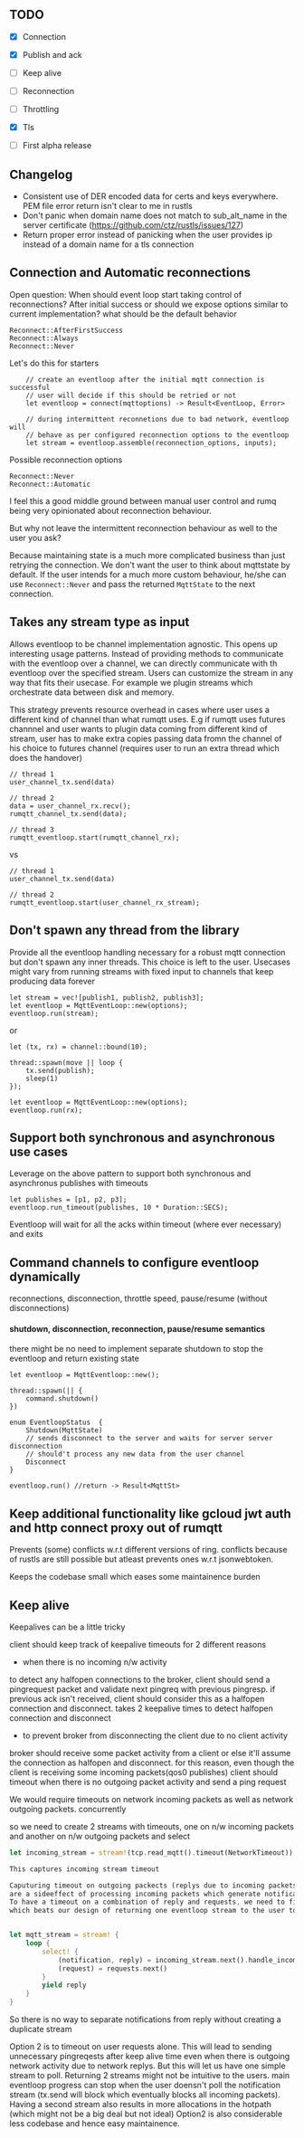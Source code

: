 
TODO
------

- [X] Connection
- [X] Publish and ack
- [ ] Keep alive
- [ ] Reconnection
- [ ] Throttling
- [X] Tls
- [ ] First alpha release


Changelog
--------
* Consistent use of DER encoded data for certs and keys everywhere. PEM file error return isn't clear to me in rustls
* Don't panic when domain name does not match to sub_alt_name in the server certificate (https://github.com/ctz/rustls/issues/127)
* Return proper error instead of panicking when the user provides ip instead of a domain name for a tls connection

Connection and Automatic reconnections
-------

Open question: When should event loop start taking control of reconnections? After initial success or should
we expose options similar to current implementation? what should be the default behavior

```
Reconnect::AfterFirstSuccess
Reconnect::Always
Reconnect::Never
```

Let's do this for starters

```$xslt
    // create an eventloop after the initial mqtt connection is successful
    // user will decide if this should be retried or not
    let eventloop = connect(mqttoptions) -> Result<EventLoop, Error>

    // during intermittent reconnetions due to bad network, eventloop will
    // behave as per configured reconnection options to the eventloop
    let stream = eventloop.assemble(reconnection_options, inputs);
```

Possible reconnection options

```$xslt
Reconnect::Never
Reconnect::Automatic
```

I feel this a good middle ground between manual user control and rumq being very opinionated about
reconnection behaviour. 

But why not leave the intermittent reconnection behaviour as well to the user you ask? 

Because maintaining
state is a much more complicated business than just retrying the connection. We don't want the user to think
about mqttstate by default. If the user intends for a much more custom behaviour, he/she can use
`Reconnect::Never` and pass the returned `MqttState` to the next connection.

Takes any stream type as input
-------

Allows eventloop to be channel implementation agnostic. This opens up interesting usage patterns. Instead of providing
methods to communicate with the eventloop over a channel, we can directly communicate with th eventloop over the specified stream. Users can customize the stream in any way that fits their usecase. For example we plugin streams which orchestrate data between 
disk and memory.

This strategy prevents resource overhead in cases where user uses a different kind of channel than what rumqtt uses. E.g if
rumqtt uses futures channnel and user wants to plugin data coming from different kind of stream, user has to make extra copies
passing data fromn the channel of his choice to futures channel (requires user to run an extra thread which does the handover)

```
// thread 1
user_channel_tx.send(data)

// thread 2
data = user_channel_rx.recv();
rumqtt_channel_tx.send(data);

// thread 3
rumqtt_eventloop.start(rumqtt_channel_rx);
```

vs

```
// thread 1
user_channel_tx.send(data)

// thread 2
rumqtt_eventloop.start(user_channel_rx_stream);
```


Don't spawn any thread from the library
-------

Provide all the eventloop handling necessary for a robust mqtt connection but don't spawn any inner threads. This choice is
left to the user. Usecases might vary from running streams with fixed input to channels that keep producing data forever

```
let stream = vec![publish1, publish2, publish3];
let eventloop = MqttEventLoop::new(options);
eventloop.run(stream);
```

or

```
let (tx, rx) = channel::bound(10);

thread::spawn(move || loop {
    tx.send(publish);
    sleep(1)
});

let eventloop = MqttEventLoop::new(options);
eventloop.run(rx);
```


Support both synchronous and asynchronous use cases
-------

Leverage on the above pattern to support both synchronous and asynchronus publishes with timeouts

```
let publishes = [p1, p2, p3];
eventloop.run_timeout(publishes, 10 * Duration::SECS);
```

Eventloop will wait for all the acks within timeout (where ever necessary) and exits


Command channels to configure eventloop dynamically
-------

reconnections, disconnection, throttle speed, pause/resume (without disconnections)


#### shutdown, disconnection, reconnection, pause/resume semantics

there might be no need to implement separate shutdown to stop the eventloop and return existing state

```
let eventloop = MqttEventloop::new();

thread::spawn(|| {
    command.shutdown()
})

enum EventloopStatus  {
    Shutdown(MqttState)
    // sends disconnect to the server and waits for server server disconnection
    // should't process any new data from the user channel
    Disconnect 
}

eventloop.run() //return -> Result<MqttSt>
```


Keep additional functionality like gcloud jwt auth and http connect proxy out of rumqtt
-------

Prevents (some) conflicts w.r.t different versions of ring. conflicts because of rustls are still possible but atleast
prevents ones w.r.t jsonwebtoken.

Keeps the codebase small which eases some maintainence burden

Keep alive
-------

Keepalives can be a little tricky

client should keep track of keepalive timeouts for 2 different reasons

* when there is no incoming n/w activity

to detect any halfopen connections to the broker, client should send a pingrequest packet
and validate next pingreq with previous pingresp.
if previous ack isn't received, client should consider this as a halfopen connection and
disconnect. takes 2 keepalive times to detect halfopen connection and disconnect

* to prevent broker from disconnecting the client due to no client activity

broker should receive some packet activity from a client or else it'll assume the
connection as halfopen and disconnect.
for this reason, even though the client is receiving some incoming packets(qos0 publishes)
client should timeout when there is no outgoing packet activity and send a ping request


We would require timeouts on network incoming packets as well as network outgoing packets. concurrently

so we need to create 2 streams with timeouts, one on n/w incoming packets and another on n/w outgoing packets and select

```rust
let incoming_stream = stream!(tcp.read_mqtt().timeout(NetworkTimeout))

This captures incoming stream timeout

Caputuring timeout on outgoing packects (replys due to incoming packets + user requests) is tricky because replys
are a sideeffect of processing incoming packets which generate notifications for the user as well. 
To have a timeout on a combination of reply and requests, we need to filter out notifications (or put it into other stream) 
which beats our design of returning one eventloop stream to the user to handle full mqtt io


let mqtt_stream = stream! {
    loop {
        select! {
            (notification, reply) = incoming_stream.next().handle_incoming_packet(),
            (request) = requests.next()
        } 
        yield reply
    }
}
```

So there is no way to separate notifications from reply without creating a duplicate stream

Option 2 is to timeout on user requests alone. This will lead to sending unnecessary pingreqests after keep alive time
even when there is outgoing network activity due to network replys. But this will let us have one simple 
stream to poll. Returning 2 streams might not be intuitive to the users. main eventloop progress can stop when the user
doensn't poll the notification stream (tx.send will block which eventually blocks all incoming packets). Having a second stream also results in more allocations in the hotpath (which might not be a big deal but not ideal) 
Option2 is also considerable less codebase and hence easy maintainence.

